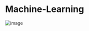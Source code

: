 # Machine-Learning 
![image](https://user-images.githubusercontent.com/104248788/190890265-02df11d9-04b4-4f51-bf92-4fe456fddca6.png)
